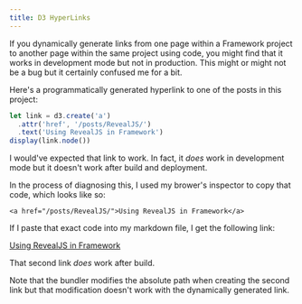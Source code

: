 ```yaml
---
title: D3 HyperLinks
---
```


If you dynamically generate links from one page within a Framework project to another page within the same project using code, you might find that it works in development mode but not in production. This might or might not be a bug but it certainly confused me for a bit.

Here's a programmatically generated hyperlink to one of the posts in this project:

```js echo
let link = d3.create('a')
  .attr('href', '/posts/RevealJS/')
  .text('Using RevealJS in Framework')
display(link.node())
```

I would've expected that link to work. In fact, it *does* work in development mode but it doesn't work after build and deployment.

In the process of diagnosing this, I used my brower's inspector to copy that code, which looks like so:

    <a href="/posts/RevealJS/">Using RevealJS in Framework</a>

If I paste that exact code into my markdown file, I get the following link:

<a href="/posts/RevealJS/">Using RevealJS in Framework</a>

That second link *does* work after build.


Note that the bundler modifies the absolute path when creating the second link but that modification doesn't work with the dynamically generated link.
